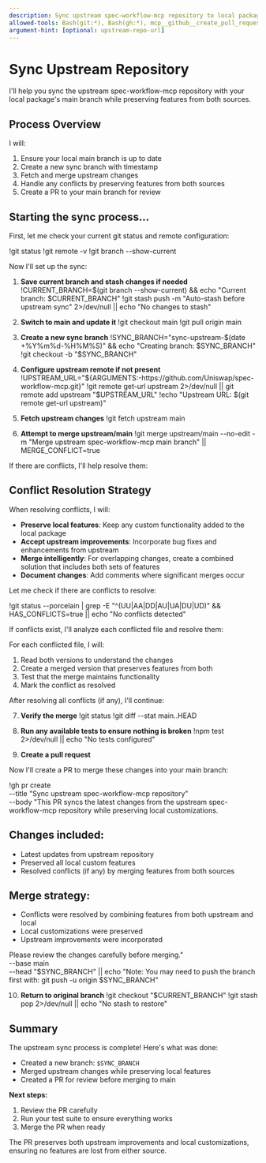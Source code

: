 ```yaml
---
description: Sync upstream spec-workflow-mcp repository to local package's main branch
allowed-tools: Bash(git:*), Bash(gh:*), mcp__github__create_pull_request
argument-hint: [optional: upstream-repo-url]
---
```


# Sync Upstream Repository

I'll help you sync the upstream spec-workflow-mcp repository with your local package's main branch while preserving features from both sources.

## Process Overview

I will:
1. Ensure your local main branch is up to date
2. Create a new sync branch with timestamp
3. Fetch and merge upstream changes
4. Handle any conflicts by preserving features from both sources
5. Create a PR to your main branch for review

## Starting the sync process...

First, let me check your current git status and remote configuration:

!git status
!git remote -v
!git branch --show-current

Now I'll set up the sync:

1. **Save current branch and stash changes if needed**
!CURRENT_BRANCH=$(git branch --show-current) && echo "Current branch: $CURRENT_BRANCH"
!git stash push -m "Auto-stash before upstream sync" 2>/dev/null || echo "No changes to stash"

2. **Switch to main and update it**
!git checkout main
!git pull origin main

3. **Create a new sync branch**
!SYNC_BRANCH="sync-upstream-$(date +%Y%m%d-%H%M%S)" && echo "Creating branch: $SYNC_BRANCH"
!git checkout -b "$SYNC_BRANCH"

4. **Configure upstream remote if not present**
!UPSTREAM_URL="${ARGUMENTS:-https://github.com/Uniswap/spec-workflow-mcp.git}"
!git remote get-url upstream 2>/dev/null || git remote add upstream "$UPSTREAM_URL"
!echo "Upstream URL: $(git remote get-url upstream)"

5. **Fetch upstream changes**
!git fetch upstream main

6. **Attempt to merge upstream/main**
!git merge upstream/main --no-edit -m "Merge upstream spec-workflow-mcp main branch" || MERGE_CONFLICT=true

If there are conflicts, I'll help resolve them:

## Conflict Resolution Strategy

When resolving conflicts, I will:
- **Preserve local features**: Keep any custom functionality added to the local package
- **Accept upstream improvements**: Incorporate bug fixes and enhancements from upstream
- **Merge intelligently**: For overlapping changes, create a combined solution that includes both sets of features
- **Document changes**: Add comments where significant merges occur

Let me check if there are conflicts to resolve:

!git status --porcelain | grep -E "^(UU|AA|DD|AU|UA|DU|UD)" && HAS_CONFLICTS=true || echo "No conflicts detected"

If conflicts exist, I'll analyze each conflicted file and resolve them:

For each conflicted file, I will:
1. Read both versions to understand the changes
2. Create a merged version that preserves features from both
3. Test that the merge maintains functionality
4. Mark the conflict as resolved

After resolving all conflicts (if any), I'll continue:

7. **Verify the merge**
!git status
!git diff --stat main..HEAD

8. **Run any available tests to ensure nothing is broken**
!npm test 2>/dev/null || echo "No tests configured"

9. **Create a pull request**

Now I'll create a PR to merge these changes into your main branch:

!gh pr create \
  --title "Sync upstream spec-workflow-mcp repository" \
  --body "This PR syncs the latest changes from the upstream spec-workflow-mcp repository while preserving local customizations.

## Changes included:
- Latest updates from upstream repository
- Preserved all local custom features
- Resolved conflicts (if any) by merging features from both sources

## Merge strategy:
- Conflicts were resolved by combining features from both upstream and local
- Local customizations were preserved
- Upstream improvements were incorporated

Please review the changes carefully before merging." \
  --base main \
  --head "$SYNC_BRANCH" || echo "Note: You may need to push the branch first with: git push -u origin $SYNC_BRANCH"

10. **Return to original branch**
!git checkout "$CURRENT_BRANCH"
!git stash pop 2>/dev/null || echo "No stash to restore"

## Summary

The upstream sync process is complete! Here's what was done:
- Created a new branch: `$SYNC_BRANCH`
- Merged upstream changes while preserving local features
- Created a PR for review before merging to main

**Next steps:**
1. Review the PR carefully
2. Run your test suite to ensure everything works
3. Merge the PR when ready

The PR preserves both upstream improvements and local customizations, ensuring no features are lost from either source.